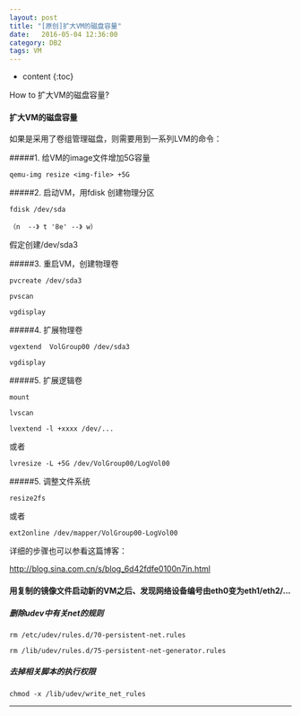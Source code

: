 ```yaml
---
layout: post
title: "[原创]扩大VM的磁盘容量"
date:   2016-05-04 12:36:00
category: DB2
tags: VM
---
```


* content
{:toc}

How to 扩大VM的磁盘容量?





#### 扩大VM的磁盘容量

如果是采用了卷组管理磁盘，则需要用到一系列LVM的命令：

#####1. 给VM的image文件增加5G容量

	qemu-img resize <img-file> +5G 

 

#####2. 启动VM，用fdisk 创建物理分区

	fdisk /dev/sda

	（n  --》 t '8e' --》 w）

假定创建/dev/sda3

 

#####3. 重启VM，创建物理卷

	pvcreate /dev/sda3

	pvscan

	vgdisplay

 

#####4. 扩展物理卷

	vgextend  VolGroup00 /dev/sda3

	vgdisplay

 

#####5. 扩展逻辑卷

	mount

	lvscan

	lvextend -l +xxxx /dev/...

或者

	lvresize -L +5G /dev/VolGroup00/LogVol00

 

#####5. 调整文件系统

	resize2fs

或者

	ext2online /dev/mapper/VolGroup00-LogVol00


详细的步骤也可以参看这篇博客：

http://blog.sina.com.cn/s/blog_6d42fdfe0100n7in.html

 

#### 用复制的镜像文件启动新的VM之后、发现网络设备编号由eth0变为eth1/eth2/...

##### 删除udev中有关net的规则

	rm /etc/udev/rules.d/70-persistent-net.rules

	rm /lib/udev/rules.d/75-persistent-net-generator.rules

##### 去掉相关脚本的执行权限

	chmod -x /lib/udev/write_net_rules



---
